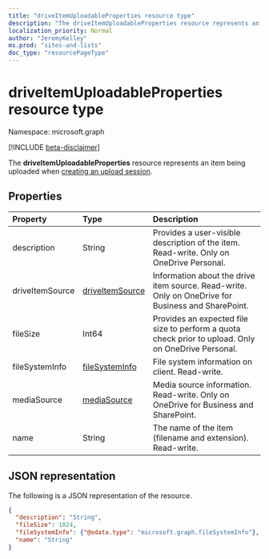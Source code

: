 ```yaml
---
title: "driveItemUploadableProperties resource type"
description: "The driveItemUploadableProperties resource represents an item being uploaded when creating an upload session."
localization_priority: Normal
author: "JeremyKelley"
ms.prod: "sites-and-lists"
doc_type: "resourcePageType"
---
```


# driveItemUploadableProperties resource type

Namespace: microsoft.graph

[!INCLUDE [beta-disclaimer](../../includes/beta-disclaimer.md)]

The **driveItemUploadableProperties** resource represents an item being uploaded when [creating an upload session](../api/driveitem-createuploadsession.md).

## Properties

| Property     | Type                              | Description                                                                                         |
|:-------------|:----------------------------------|:----------------------------------------------------------------------------------------------------|
|description   |String                             | Provides a user-visible description of the item. Read-write. Only on OneDrive Personal.             |
|driveItemSource| [driveItemSource](driveItemSource.md)              | Information about the drive item source. Read-write. Only on OneDrive for Business and SharePoint.  |
|fileSize      |Int64                              | Provides an expected file size to perform a quota check prior to upload. Only on OneDrive Personal. |
|fileSystemInfo|[fileSystemInfo](filesysteminfo.md)| File system information on client. Read-write.                                                      |
|mediaSource  | [mediaSource](mediaSource.md)                    | Media source information. Read-write. Only on OneDrive for Business and SharePoint.                 |
|name          |String                             | The name of the item (filename and extension). Read-write.                                          |

## JSON representation

The following is a JSON representation of the resource.

<!-- {
  "blockType": "resource",
  "optionalProperties": [

  ],
  "@odata.type": "microsoft.graph.driveItemUploadableProperties",
  "baseType": null
}-->

```json
{
  "description": "String",
  "fileSize": 1024,
  "fileSystemInfo": {"@odata.type": "microsoft.graph.fileSystemInfo"},
  "name": "String"
}
```

<!-- uuid: 16cd6b66-4b1a-43a1-adaf-3a886856ed98
2019-02-04 14:57:30 UTC -->
<!-- {
  "type": "#page.annotation",
  "description": "driveItemUploadableProperties resource",
  "keywords": "driveItemUploadableProperties,createUploadSession",
  "section": "documentation",
  "tocPath": ""
}-->

